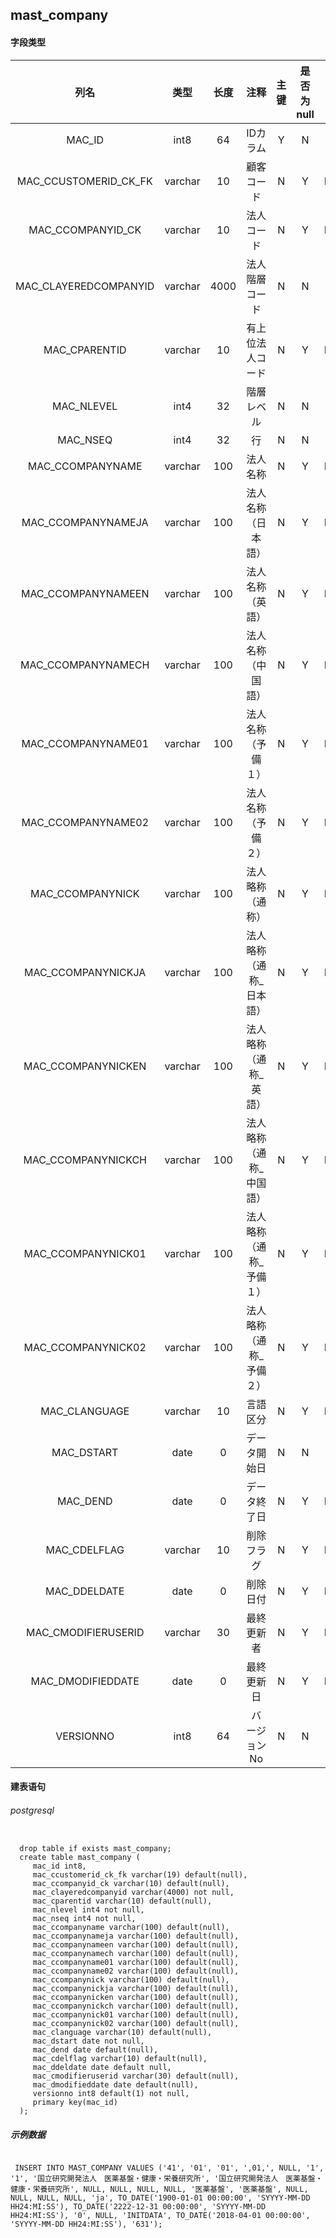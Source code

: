 ## mast_company

#### 字段类型

列名|类型|长度|注释|主键|是否为null|默认值
:---:|:---:|:---:|:---:|:---:|:---:|:---:
MAC_ID|int8|64|IDカラム|Y|N|-
MAC_CCUSTOMERID_CK_FK|varchar|10|顧客コード|N|Y|NULL
MAC_CCOMPANYID_CK|varchar|10|法人コード|N|Y|NULL
MAC_CLAYEREDCOMPANYID|varchar|4000|法人階層コード|N|N|-
MAC_CPARENTID|varchar|10|有上位法人コード|N|Y|NULL
MAC_NLEVEL|int4|32|階層レベル|N|N|-
MAC_NSEQ|int4|32|行|N|N|-
MAC_CCOMPANYNAME|varchar|100|法人名称|N|Y|NULL
MAC_CCOMPANYNAMEJA|varchar|100|法人名称（日本語）|N|Y|NULL
MAC_CCOMPANYNAMEEN|varchar|100|法人名称（英語）|N|Y|NULL
MAC_CCOMPANYNAMECH|varchar|100|法人名称（中国語）|N|Y|NULL
MAC_CCOMPANYNAME01|varchar|100|法人名称（予備１）|N|Y|NULL
MAC_CCOMPANYNAME02|varchar|100|法人名称（予備２）|N|Y|NULL
MAC_CCOMPANYNICK|varchar|100|法人略称（通称）|N|Y|NULL
MAC_CCOMPANYNICKJA|varchar|100|法人略称（通称_日本語）|N|Y|NULL
MAC_CCOMPANYNICKEN|varchar|100|法人略称（通称_英語）|N|Y|NULL
MAC_CCOMPANYNICKCH|varchar|100|法人略称（通称_中国語）|N|Y|NULL
MAC_CCOMPANYNICK01|varchar|100|法人略称（通称_予備１）|N|Y|NULL
MAC_CCOMPANYNICK02|varchar|100|法人略称（通称_予備２）|N|Y|NULL
MAC_CLANGUAGE|varchar|10|言語区分|N|Y|NULL
MAC_DSTART|date|0|データ開始日|N|N|-
MAC_DEND|date|0|データ終了日|N|Y|NULL
MAC_CDELFLAG|varchar|10|削除フラグ|N|Y|NULL
MAC_DDELDATE|date|0|削除日付|N|Y|NULL
MAC_CMODIFIERUSERID|varchar|30|最終更新者|N|Y|NULL
MAC_DMODIFIEDDATE|date|0|最終更新日|N|Y|NULL
VERSIONNO|int8|64|バージョンNo|N|N|1

#### 建表语句
###### postgresql
```postgresql

  drop table if exists mast_company;
  create table mast_company (
     mac_id int8,
     mac_ccustomerid_ck_fk varchar(19) default(null),
     mac_ccompanyid_ck varchar(10) default(null),
     mac_clayeredcompanyid varchar(4000) not null,
     mac_cparentid varchar(10) default(null),
     mac_nlevel int4 not null,
     mac_nseq int4 not null,
     mac_ccompanyname varchar(100) default(null),
     mac_ccompanynameja varchar(100) default(null),
     mac_ccompanynameen varchar(100) default(null),
     mac_ccompanynamech varchar(100) default(null),
     mac_ccompanyname01 varchar(100) default(null),
     mac_ccompanyname02 varchar(100) default(null),
     mac_ccompanynick varchar(100) default(null),
     mac_ccompanynickja varchar(100) default(null),
     mac_ccompanynicken varchar(100) default(null),
     mac_ccompanynickch varchar(100) default(null),
     mac_ccompanynick01 varchar(100) default(null),
     mac_ccompanynick02 varchar(100) default(null),
     mac_clanguage varchar(10) default(null),
     mac_dstart date not null,
     mac_dend date default(null),
     mac_cdelflag varchar(10) default(null),
     mac_ddeldate date default null,
     mac_cmodifieruserid varchar(30) default(null),
     mac_dmodifieddate date default(null),
     versionno int8 default(1) not null,
     primary key(mac_id)
  );

```

##### 示例数据
```postgresql

 INSERT INTO MAST_COMPANY VALUES ('41', '01', '01', ',01,', NULL, '1', '1', '国立研究開発法人　医薬基盤・健康・栄養研究所', '国立研究開発法人　医薬基盤・健康・栄養研究所', NULL, NULL, NULL, NULL, '医薬基盤', '医薬基盤', NULL, NULL, NULL, NULL, 'ja', TO_DATE('1900-01-01 00:00:00', 'SYYYY-MM-DD HH24:MI:SS'), TO_DATE('2222-12-31 00:00:00', 'SYYYY-MM-DD HH24:MI:SS'), '0', NULL, 'INITDATA', TO_DATE('2018-04-01 00:00:00', 'SYYYY-MM-DD HH24:MI:SS'), '631');

```